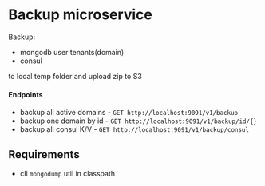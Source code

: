 # Backup microservice

Backup:
 - mongodb user tenants(domain)
 - consul
 
to local temp folder and upload zip to S3

#### Endpoints

 - backup all active domains -  `GET http://localhost:9091/v1/backup`
 - backup one domain by id - `GET http://localhost:9091/v1/backup/id/{}`
 - backup all consul K/V -  `GET http://localhost:9091/v1/backup/consul`

## Requirements
 -  cli `mongodump` util in classpath